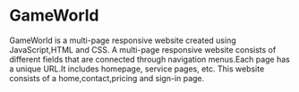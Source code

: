 # GameWorld
GameWorld is a multi-page responsive website created using JavaScript,HTML and CSS.
A multi-page responsive website consists of different fields that are connected through navigation menus.Each page has a unique URL.It includes homepage, service pages, etc.
This website consists of a home,contact,pricing and sign-in page.
